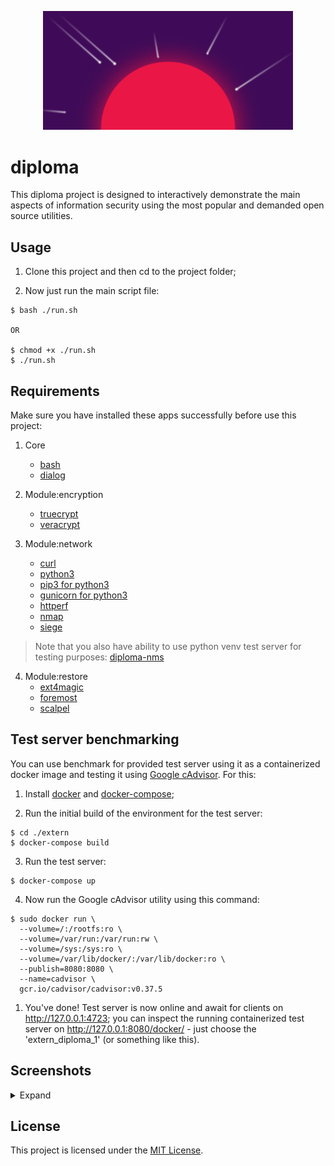 <p align="center"><img src="logo.png" width="400"></p>

# diploma

This diploma project is designed to interactively demonstrate the main aspects of information security using the most popular and demanded open source utilities.

## Usage

1. Clone this project and then cd to the project folder;

2. Now just run the main script file:
```
$ bash ./run.sh

OR

$ chmod +x ./run.sh
$ ./run.sh
```

## Requirements

Make sure you have installed these apps successfully before use this project:
1. Core
   * [bash](https://www.gnu.org/software/bash/)
   * [dialog](https://invisible-island.net/dialog/#download)

2. Module:encryption
   * [truecrypt](https://www.truecrypt71a.com/downloads/)
   * [veracrypt](https://www.veracrypt.fr/en/Downloads.html)

3. Module:network
   * [curl](https://curl.se/download.html)
   * [python3](https://www.python.org/downloads/)
   * [pip3 for python3](https://pip.pypa.io/en/stable/installing/)
   * [gunicorn for python3](https://gunicorn.org/)
   * [httperf](https://github.com/httperf/httperf)
   * [nmap](https://nmap.org/download.html)
   * [siege](https://github.com/JoeDog/siege)

  > Note that you also have ability to use python venv test server for testing purposes: [diploma-nms](https://github.com/andinoriel/diploma-nms)

4. Module:restore
   * [ext4magic](https://sourceforge.net/projects/ext4magic/)
   * [foremost](https://sourceforge.net/projects/foremost/)
   * [scalpel](https://github.com/sleuthkit/scalpel)


## Test server benchmarking

You can use benchmark for provided test server using it as a containerized docker image and testing it using [Google cAdvisor](https://github.com/google/cadvisor). For this:

1. Install [docker](https://docs.docker.com/engine/installation/) and [docker-compose](https://docs.docker.com/compose/install/);

2. Run the initial build of the environment for the test server:
```
$ cd ./extern
$ docker-compose build
```

3. Run the test server:
```
$ docker-compose up
```

4. Now run the Google cAdvisor utility using this command:
```
$ sudo docker run \
  --volume=/:/rootfs:ro \
  --volume=/var/run:/var/run:rw \
  --volume=/sys:/sys:ro \
  --volume=/var/lib/docker/:/var/lib/docker:ro \
  --publish=8080:8080 \
  --name=cadvisor \
  gcr.io/cadvisor/cadvisor:v0.37.5
```

1. You've done! Test server is now online and await for clients on http://127.0.0.1:4723; you can inspect the running containerized test server on http://127.0.0.1:8080/docker/ - just choose the 'extern_diploma_1' (or something like this).

## Screenshots

<details>
   <summary>Expand</summary>
   <img src="screenshots/Ask root.png" width="1280"/>
   <img src="screenshots/1 - hello1.png" width="1280"/>
   <img src="screenshots/1 - hello2.png" width="1280"/>
   <img src="screenshots/2 - Main menu.png" width="1280"/>
   <img src="screenshots/2.1 - Menu.png" width="1280"/>
   <img src="screenshots/2.1.1 - Menu.png" width="1280"/>
   <img src="screenshots/2.1.1.1 - Menu.png" width="1280"/>
   <img src="screenshots/2.1.1.1 - FD path dialog.png" width="1280"/>
   <img src="screenshots/2.1.1.1 - Algorithm dialog.png" width="1280"/>
   <img src="screenshots/2.1.1.1 - Password dialog.png" width="1280"/>
   <img src="screenshots/2.1.1.1 - Encryption.png" width="1280"/>
   <img src="screenshots/2.1.2 - Benchmark.png" width="1280"/>
   <img src="screenshots/2.2 - Menu.png" width="1280"/>
   <img src="screenshots/2.2.1 - Menu.png" width="1280"/>
   <img src="screenshots/2.2.1 - Scan.png" width="1280"/>
   <img src="screenshots/2.2.2 - Menu.png" width="1280"/>
   <img src="screenshots/2.2.2 - Test.png" width="1280"/>
   <img src="screenshots/2.2.3 - Menu.png" width="1280"/>
   <img src="screenshots/2.2.3 - Test.png" width="1280"/>
   <img src="screenshots/2.3 - Menu.png" width="1280"/>
   <img src="screenshots/2.3.1 - Menu.png" width="1280"/>
   <img src="screenshots/2.3.1 - Restore.png" width="1280"/>
   <img src="screenshots/2.3.2 - Restore.png" width="1280"/>
   <img src="screenshots/2.3.3 - Restore.png" width="1280"/>

   <img src="screenshots/cAdvisor - CPU.png" width="1280"/>
   <img src="screenshots/cAdvisor - Memory.png" width="1280"/>
   <img src="screenshots/cAdvisor - Network.png" width="1280"/>
</details>

## License

This project is licensed under the [MIT License](LICENSE).
